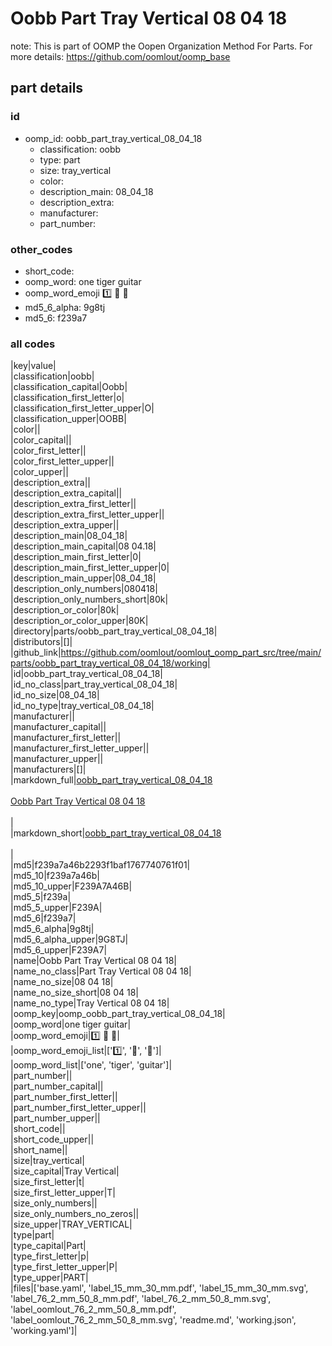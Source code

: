 # Oobb Part Tray Vertical 08 04 18  

note: This is part of OOMP the Oopen Organization Method For Parts. For more details: https://github.com/oomlout/oomp_base

##  part details





### id
* oomp_id: oobb_part_tray_vertical_08_04_18
  * classification: oobb
  * type: part
  * size: tray_vertical
  * color: 
  * description_main: 08_04_18
  * description_extra: 
  * manufacturer: 
  * part_number: 

### other_codes
* short_code: 
* oomp_word: one tiger guitar
* oomp_word_emoji :one: :tiger: :guitar:
* md5_6_alpha: 9g8tj
* md5_6: f239a7

### all codes 
|key|value|  
|classification|oobb|  
|classification_capital|Oobb|  
|classification_first_letter|o|  
|classification_first_letter_upper|O|  
|classification_upper|OOBB|  
|color||  
|color_capital||  
|color_first_letter||  
|color_first_letter_upper||  
|color_upper||  
|description_extra||  
|description_extra_capital||  
|description_extra_first_letter||  
|description_extra_first_letter_upper||  
|description_extra_upper||  
|description_main|08_04_18|  
|description_main_capital|08 04.18|  
|description_main_first_letter|0|  
|description_main_first_letter_upper|0|  
|description_main_upper|08_04_18|  
|description_only_numbers|080418|  
|description_only_numbers_short|80k|  
|description_or_color|80k|  
|description_or_color_upper|80K|  
|directory|parts/oobb_part_tray_vertical_08_04_18|  
|distributors|[]|  
|github_link|https://github.com/oomlout/oomlout_oomp_part_src/tree/main/parts/oobb_part_tray_vertical_08_04_18/working|  
|id|oobb_part_tray_vertical_08_04_18|  
|id_no_class|part_tray_vertical_08_04_18|  
|id_no_size|08_04_18|  
|id_no_type|tray_vertical_08_04_18|  
|manufacturer||  
|manufacturer_capital||  
|manufacturer_first_letter||  
|manufacturer_first_letter_upper||  
|manufacturer_upper||  
|manufacturers|[]|  
|markdown_full|[oobb_part_tray_vertical_08_04_18](https://github.com/oomlout/oomlout_oomp_part_src/tree/main/parts/oobb_part_tray_vertical_08_04_18/working)<br>[](https://github.com/oomlout/oomlout_oomp_part_src/tree/main/parts/oobb_part_tray_vertical_08_04_18/working)<br>[Oobb Part Tray Vertical 08 04 18](https://github.com/oomlout/oomlout_oomp_part_src/tree/main/parts/oobb_part_tray_vertical_08_04_18/working)<br><br>|  
|markdown_short|[oobb_part_tray_vertical_08_04_18](https://github.com/oomlout/oomlout_oomp_part_src/tree/main/parts/oobb_part_tray_vertical_08_04_18/working)<br><br>|  
|md5|f239a7a46b2293f1baf1767740761f01|  
|md5_10|f239a7a46b|  
|md5_10_upper|F239A7A46B|  
|md5_5|f239a|  
|md5_5_upper|F239A|  
|md5_6|f239a7|  
|md5_6_alpha|9g8tj|  
|md5_6_alpha_upper|9G8TJ|  
|md5_6_upper|F239A7|  
|name|Oobb Part Tray Vertical 08 04 18|  
|name_no_class|Part Tray Vertical 08 04 18|  
|name_no_size|08 04 18|  
|name_no_size_short|08 04 18|  
|name_no_type|Tray Vertical 08 04 18|  
|oomp_key|oomp_oobb_part_tray_vertical_08_04_18|  
|oomp_word|one tiger guitar|  
|oomp_word_emoji|:one: :tiger: :guitar:|  
|oomp_word_emoji_list|[':one:', ':tiger:', ':guitar:']|  
|oomp_word_list|['one', 'tiger', 'guitar']|  
|part_number||  
|part_number_capital||  
|part_number_first_letter||  
|part_number_first_letter_upper||  
|part_number_upper||  
|short_code||  
|short_code_upper||  
|short_name||  
|size|tray_vertical|  
|size_capital|Tray Vertical|  
|size_first_letter|t|  
|size_first_letter_upper|T|  
|size_only_numbers||  
|size_only_numbers_no_zeros||  
|size_upper|TRAY_VERTICAL|  
|type|part|  
|type_capital|Part|  
|type_first_letter|p|  
|type_first_letter_upper|P|  
|type_upper|PART|  
|files|['base.yaml', 'label_15_mm_30_mm.pdf', 'label_15_mm_30_mm.svg', 'label_76_2_mm_50_8_mm.pdf', 'label_76_2_mm_50_8_mm.svg', 'label_oomlout_76_2_mm_50_8_mm.pdf', 'label_oomlout_76_2_mm_50_8_mm.svg', 'readme.md', 'working.json', 'working.yaml']|  
